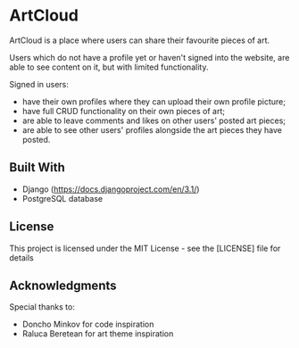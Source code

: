 # ArtCloud

ArtCloud is a place where users can share their favourite pieces of art. 

Users which do not have a profile yet or haven't signed into the website, are able to see content on it, but with limited functionality. 

Signed in users:
* have their own profiles where they can upload their own profile picture;
* have full CRUD functionality on their own pieces of art;
* are able to leave comments and likes on other users' posted art pieces;
* are able to see other users' profiles alongside the art pieces they have posted.


## Built With

* Django (https://docs.djangoproject.com/en/3.1/)
* PostgreSQL database

## License

This project is licensed under the MIT License - see the [LICENSE] file for details

## Acknowledgments

Special thanks to:
* Doncho Minkov for code inspiration
* Raluca Beretean for art theme inspiration
